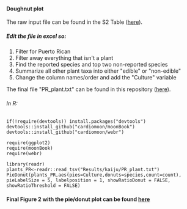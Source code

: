 #### Doughnut plot 
The raw input file can be found in the S2 Table ([here](https://github.com/AleksandraLaura/DietComment/blob/main/S2_Table.xlsx)).

##### Edit the file in excel so:
1. Filter for Puerto Rican
2. Filter away everything that isn't a plant
3. Find the reported species and top two non-reported species
4. Summarize all other plant taxa into either "edible" or "non-edible"
5. Change the column names/order and add the "Culture" variable


The final file "PR_plant.txt" can be found in this repository ([here](https://github.com/AleksandraLaura/DietComment/blob/main/2.%20Kaiju/PR_plant.txt)). 


###### In R:
```
if(!require(devtools)) install.packages("devtools")
devtools::install_github("cardiomoon/moonBook")
devtools::install_github("cardiomoon/webr")

require(ggplot2)
require(moonBook)
require(webr)

library(readr)
plants_PR<-readr::read_tsv("Results/kaiju/PR_plant.txt")
PieDonut(plants_PR,aes(pies=Culture,donuts=species,count=count), pieLabelSize = 5, labelposition = 1, showRatioDonut = FALSE, showRatioThreshold = FALSE)
```

#### Final Figure 2 with the pie/donut plot can be found [here](https://github.com/AleksandraLaura/DietComment/blob/main/2.%20Kaiju/Figure%202.pdf)

